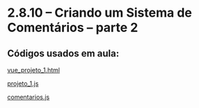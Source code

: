 # 2.8.10 – Criando um Sistema de Comentários – parte 2

## Códigos usados em aula:

[vue_projeto_1.html](/vue/codigos/vue_projeto_1.html)

[projeto_1.js](/vue/codigos/projeto_1.js)

[comentarios.js](/vue/codigos/components/comentarios.js)